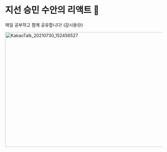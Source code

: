 # 지선 승민 수안의 리액트 🧁
매일 공부하고 함께 공유합니다! (감시용😒)


<img width="929" alt="KakaoTalk_20210730_152456527" src="https://user-images.githubusercontent.com/80691482/127610360-e63906a0-5739-4f4e-9dd5-960b68675bd0.png" width="700" height="370">
